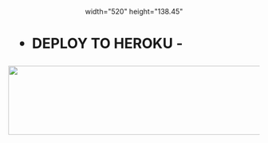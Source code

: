 <p align="center">width="520" height="138.45"<h1 BrokenXadder /h1></p>





- DEPLOY TO HEROKU -
<p align="center"><a href="https://dashboard.heroku.com/new?template=https://github.com/mrxbroken011/BrokenXadder"> <img src="https://img.shields.io/badge/Deploy%20On%20Heroku-green?style=for-the-badge&logo=heroku" width="520" height="138.45"/></a></p>
